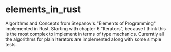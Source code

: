 # elements_in_rust
Algorithms and Concepts from Stepanov's "Elements of Programming" implemented in Rust. Starting with chapter 6 "Iterators", because I think this is the most complex to implement in terms of type mechanics. Curerntly all the algorithms for plain Iterators are implemented along with some simple tests.
